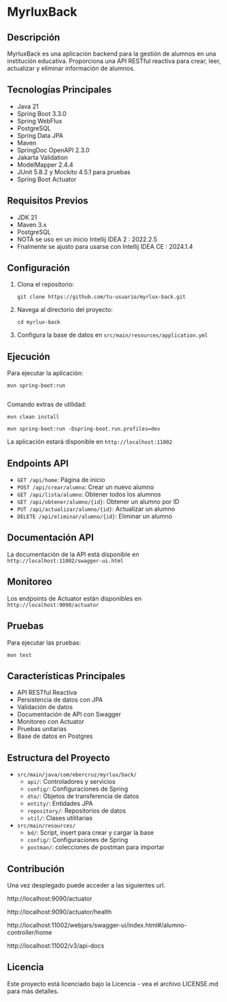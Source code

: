 # MyrluxBack

## Descripción
MyrluxBack es una aplicación backend para la gestión de alumnos en una institución educativa. Proporciona una API RESTful reactiva para crear, leer, actualizar y eliminar información de alumnos.

## Tecnologías Principales
- Java 21
- Spring Boot 3.3.0
- Spring WebFlux
- PostgreSQL
- Spring Data JPA
- Maven
- SpringDoc OpenAPI 2.3.0
- Jakarta Validation
- ModelMapper 2.4.4
- JUnit 5.8.2 y Mockito 4.5.1 para pruebas
- Spring Boot Actuator

## Requisitos Previos
- JDK 21
- Maven 3.x
- PostgreSQL
- NOTA se uso en un inicio Intellij IDEA 2 : 2022.2.5
- Fnalmente se ajusto para usarse con Intellij IDEA CE : 2024.1.4

## Configuración
1. Clona el repositorio:
   ```
   git clone https://github.com/tu-usuario/myrlux-back.git
   ```
2. Navega al directorio del proyecto:
   ```
   cd myrlux-back
   ```
3. Configura la base de datos en `src/main/resources/application.yml`

## Ejecución
Para ejecutar la aplicación:
```
mvn spring-boot:run


```
Comando extras de utilidad:

```
mvn clean install

mvn spring-boot:run -Dspring-boot.run.profiles=dev

```


La aplicación estará disponible en `http://localhost:11002`

## Endpoints API
- `GET /api/home`: Página de inicio
- `POST /api/crear/alumno`: Crear un nuevo alumno
- `GET /api/lista/alumno`: Obtener todos los alumnos
- `GET /api/obtener/alumno/{id}`: Obtener un alumno por ID
- `PUT /api/actualizar/alumno/{id}`: Actualizar un alumno
- `DELETE /api/eliminar/alumno/{id}`: Eliminar un alumno

## Documentación API
La documentación de la API está disponible en `http://localhost:11002/swagger-ui.html`

## Monitoreo
Los endpoints de Actuator están disponibles en `http://localhost:9090/actuator`

## Pruebas
Para ejecutar las pruebas:
```
mvn test
```

## Características Principales
- API RESTful Reactiva
- Persistencia de datos con JPA
- Validación de datos
- Documentación de API con Swagger
- Monitoreo con Actuator
- Pruebas unitarias
- Base de datos en Postgres

## Estructura del Proyecto
- `src/main/java/com/ebercruz/myrlux/back/`
    - `api/`: Controladores y servicios
    - `config/`: Configuraciones de Spring
    - `dto/`: Objetos de transferencia de datos
    - `entity/`: Entidades JPA
    - `repository/`: Repositorios de datos
    - `util/`: Clases utilitarias
- `src/main/resources/`
    - `bd/`: Script, insert para crear y cargar la base
    - `config/`: Configuraciones de Spring
    - `postman/`: colecciones de postman para importar 

## Contribución

Una vez desplegado puede acceder a las siguientes url.

http://localhost:9090/actuator

http://localhost:9090/actuator/health

http://localhost:11002/webjars/swagger-ui/index.html#/alumno-controller/home

http://localhost:11002/v3/api-docs

## Licencia
Este proyecto está licenciado bajo la Licencia  - vea el archivo LICENSE.md para más detalles.